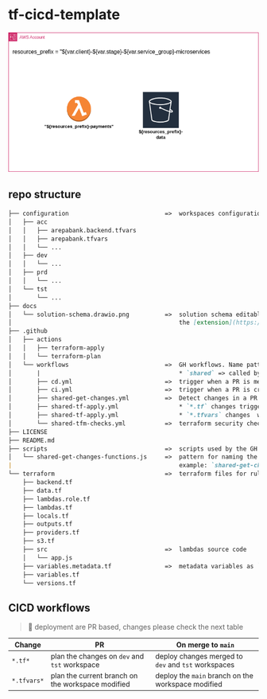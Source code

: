 # tf-cicd-template

![solution-schema](docs/solution-schema.drawio.png)

## repo structure

```markdown
├── configuration                           =>  workspaces configuration including all *.tfvars and *.backend.tfvars 
│   ├── acc
│   │   ├── arepabank.backend.tfvars
│   │   ├── arepabank.tfvars
│   │   └── ...
│   ├── dev
│   │   └── ...
│   ├── prd
│   │   └── ...
│   └── tst
│       └── ...
├── docs                                    
│   └── solution-schema.drawio.png          =>  solution schema editable in VS Code using 
│                                               the [extension](https://marketplace.visualstudio.com/items?itemName=hediet.vscode-drawio)
├── .github
│   ├── actions
│   │   ├── terraform-apply
│   │   └── terraform-plan
│   └── workflows                           =>  GH workflows. Name patterns
│       |                                       * `shared` => called by other workflow, more than one
│       ├── cd.yml                          =>  trigger when a PR is merged
│       ├── ci.yml                          =>  trigger when a PR is created or updated
│       ├── shared-get-changes.yml          =>  Detect changes in a PR
│       ├── shared-tf-apply.yml                 * `*.tf` changes trigger tf plan (ci.yml) or tf apply (cd.yml) on `dev` and `tst` workspaces
│       ├── shared-tf-apply.yml                 * `*.tfvars` changes  will trigger tf plan (ci.yml) or apply (cd.yml) on that workspace
│       └── shared-tfm-checks.yml           =>  terraform security checks
├── LICENSE
├── README.md
├── scripts                                 =>  scripts used by the GH workflows
│   └── shared-get-changes-functions.js     =>  pattern for naming the scripts: `{GH_WORKFLOW_CONSUMER}-functions.js`
|                                               example: `shared-get-changes.yml` -> `shared-get-changes-functions.js`
└── terraform                               =>  terraform files for ruling the infrastructure
    ├── backend.tf
    ├── data.tf
    ├── lambdas.role.tf
    ├── lambdas.tf
    ├── locals.tf
    ├── outputs.tf
    ├── providers.tf
    ├── s3.tf
    ├── src                                 =>  lambdas source code
    │   └── app.js
    ├── variables.metadata.tf               =>  metadata variables as `stage`, `client` or `aws_account_id`
    ├── variables.tf
    └── versions.tf
```

## CICD workflows

> 🚀 deployment are PR based, changes please check the next table 

| Change      | PR                                                | On merge to `main`                                  |
| ----------- | ------------------------------------------------- | --------------------------------------------------- |
| `*.tf*`     | plan the changes on `dev` and `tst`  workspace    | deploy changes merged to `dev` and `tst` workspaces |
| `*.tfvars*` | plan the current branch on the workspace modified | deploy the `main` branch on the workspace modified  |
